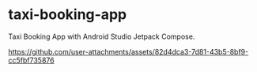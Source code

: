# taxi-booking-app
Taxi Booking App with Android Studio Jetpack Compose.

https://github.com/user-attachments/assets/82d4dca3-7d81-43b5-8bf9-cc5fbf735876

